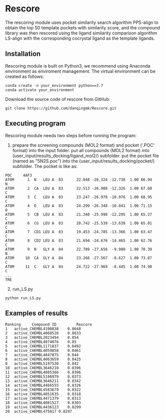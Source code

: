# Rescore
The rescoring module uses pocket similarity search algorithm PPS-align to obtain the top 50 template pockets with similarity score, and the compound library was then rescored using the ligand similarity comparison algorithm LS-align with the corresponding cocrystal ligand as the template ligands.
## Installation
Rescoring module is built on Python3, we recommend using Anaconda environment as enviroment management. The virtual environment can be created as follows:
```
conda create -n your_environment python==3.7
conda activate your_environment
```
Download the source code of rescore from GitHub:
```
git clone https://github.com/danqingmk/Rescore.git
```
## Executing program
Rescoring module needs two steps before running the program:
1. prepare the screening compounds (MOL2 format) and pocket ('.POC' format) into the input folder.
put all compounds (MOL2 format) into (user_input/results_docking/ligand_mol2/) subfolder.
put the pocket file (named as "5N2S.poc") into the (user_input/results_docking/pocket/) subfolder.
The pocket is like as:
```
POC     4AF3
ATOM      1  N   LEU A  83      22.048 -28.324 -12.736  1.00 66.94           N  
ATOM      2  CA  LEU A  83      22.513 -26.988 -12.326  1.00 67.60           C  
ATOM      3  C   LEU A  83      23.247 -26.970 -10.976  1.00 68.95           C  
ATOM      4  O   LEU A  83      24.299 -26.348 -10.841  1.00 71.15           O  
ATOM      5  CB  LEU A  83      21.340 -25.998 -12.295  1.00 65.27           C  
ATOM      6  CG  LEU A  83      20.742 -25.539 -13.638  1.00 65.01           C  
ATOM      7  CD1 LEU A  83      19.453 -24.785 -13.366  1.00 63.47           C  
ATOM      8  CD2 LEU A  83      21.694 -24.676 -14.465  1.00 62.76           C  
ATOM      9  N   GLY A  84      22.709 -27.656  -9.980  1.00 70.39           N  
ATOM     10  CA  GLY A  84      23.266 -27.567  -8.627  1.00 73.87           C  
ATOM     11  C   GLY A  84      24.722 -27.969  -8.445  1.00 74.98           C  
...
TRE
```
2. run_LS.py
```
python run_LS.py
```
## Examples of results
```
Ranking	    Compound ID	        Rescore
1	active_CHEMBL4100838	0.8648
2	active_CHEMBL4068526	0.8633
3	active_CHEMBL2023494	0.854
4	active_CHEMBL4074076	0.85
5	active_CHEMBL1171837	0.8492
6	active_CHEMBL4059858	0.8461
7	active_CHEMBL4847875	0.844
8	active_CHEMBL4063659	0.8425
9	active_CHEMBL5197530	0.842
10	active_CHEMBL3646210	0.8396
11	active_CHEMBL4085366	0.8396
12	active_CHEMBL5186979	0.8373
13	active_CHEMBL3646211	0.8342
14	active_CHEMBL4466555	0.8326
15	active_CHEMBL4583679	0.8322
16	active_CHEMBL4851635	0.8318
17	active_CHEMBL4471379	0.8313
18	active_CHEMBL4081527	0.8303
19	active_CHEMBL4436123	0.8299
20	active_CHEMBL475817	0.8297
```
